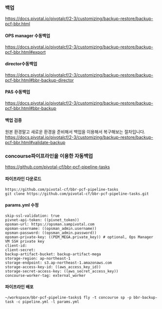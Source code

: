 ### 백업
https://docs.pivotal.io/pivotalcf/2-3/customizing/backup-restore/backup-pcf-bbr.html


#### OPS manager 수동백업
https://docs.pivotal.io/pivotalcf/2-3/customizing/backup-restore/backup-pcf-bbr.html#export

#### director수동백업
https://docs.pivotal.io/pivotalcf/2-3/customizing/backup-restore/backup-pcf-bbr.html#bbr-backup-director

#### PAS 수동백업
https://docs.pivotal.io/pivotalcf/2-3/customizing/backup-restore/backup-pcf-bbr.html#bbr-backup

#### 백업 검증
원본 환경말고 새로운 환경을 준비해서 백업을 이용해서 복구해보는 절차입니다.
https://docs.pivotal.io/pivotalcf/2-3/customizing/backup-restore/backup-pcf-bbr.html#validate-backup


### concourse파이프라인을 이용한 자동백업
https://github.com/pivotal-cf/bbr-pcf-pipeline-tasks

#### 파이프라인 다운로드
```
https://github.com/pivotal-cf/bbr-pcf-pipeline-tasks
git clone https://github.com/pivotal-cf/bbr-pcf-pipeline-tasks.git
```
#### params.yml 수정 
```
skip-ssl-validation: true
pivnet-api-token: ((pivnet_token))
opsman-url: https://opsman.sampivotal.com
opsman-username: ((opsman_admin.username))
opsman-password: ((opsman_admin.password))
opsman-private-key: ((PEM_MEGA.private_key)) # optional, Ops Manager VM SSH private key
client-id:
client-secret:
backup-artifact-bucket: backup-artifact-mega
storage-region: ap-northeast-1
storage-endpoint: s3.ap-northeast-1.amazonaws.com
storage-access-key-id: ((aws_access_key_id))
storage-secret-access-key: ((aws_secret_access_key))
concourse-worker-tag: external_worker
```
#### 파이프라인 배포
```
~/workspace/bbr-pcf-pipeline-tasks$ fly -t concourse sp -p bbr-backup-task -c pipeline.yml -l params.yml
```





